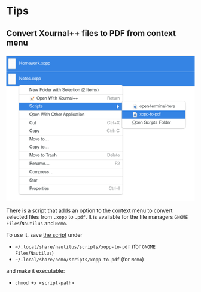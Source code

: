 # Tips

## Convert Xournal++ files to PDF from context menu

![Screenshot-of-Nautilus-context-menu-to-convert-selected-xopp-files-to-pdf](../img/xopp-to-pdf_context-menu.png)

There is a script that adds an option to the context menu to convert selected files from `.xopp` to `.pdf`.
It is available for the file managers `GNOME Files`/`Nautilus` and `Nemo`.

To use it, save [the script](../resources/xopp-to-pdf) under

- `~/.local/share/nautilus/scripts/xopp-to-pdf` (for `GNOME Files`/`Nautilus`)
- `~/.local/share/nemo/scripts/xopp-to-pdf` (for `Nemo`)

and make it executable:

- `chmod +x <script-path>`
